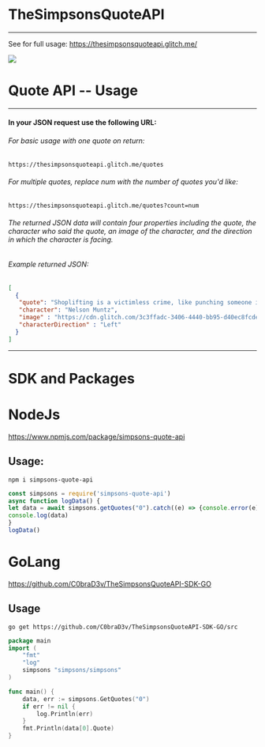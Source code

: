 # TheSimpsonsQuoteAPI
--------------
See for full usage: https://thesimpsonsquoteapi.glitch.me/

![](https://cdn.glitch.com/3c3ffadc-3406-4440-bb95-d40ec8fcde72%2Fsimpsons.PNG?1497481539770)

# Quote API -- Usage
-------------
#### In your JSON request use the following URL:
###### For basic usage with one quote on return:
```
https://thesimpsonsquoteapi.glitch.me/quotes
```

###### For multiple quotes, replace num with the number of quotes you'd like:
```
https://thesimpsonsquoteapi.glitch.me/quotes?count=num
```

###### The returned JSON data will contain four properties including the quote, the character who said the quote, an image of the character, and the direction in which the character is facing.
###### Example returned JSON: 
```json
[
  {
   "quote": "Shoplifting is a victimless crime, like punching someone in the dark.",
   "character": "Nelson Muntz",
   "image" : "https://cdn.glitch.com/3c3ffadc-3406-4440-bb95-d40ec8fcde72%2FNelsonMuntz.png?1497567511185",
   "characterDirection" : "Left"
  }
]
```
-------------
# SDK and Packages

# NodeJs
https://www.npmjs.com/package/simpsons-quote-api
## Usage: 
`npm i simpsons-quote-api`
```js
const simpsons = require('simpsons-quote-api')
async function logData() {
let data = await simpsons.getQuotes("0").catch((e) => {console.error(e)})
console.log(data)
}
logData()
```


# GoLang
https://github.com/C0braD3v/TheSimpsonsQuoteAPI-SDK-GO
## Usage
`go get https://github.com/C0braD3v/TheSimpsonsQuoteAPI-SDK-GO/src`
```go
package main
import (
	"fmt"
	"log"
	simpsons "simpsons/simpsons"
)

func main() {
	data, err := simpsons.GetQuotes("0")
	if err != nil {
		log.Println(err)
	}
	fmt.Println(data[0].Quote)
}
```
